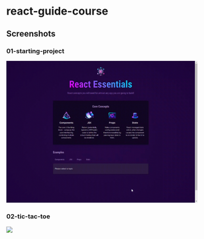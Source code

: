 # react-guide-course

## Screenshots

### 01-starting-project

![](screenshots/01-starting-project.gif)

### 02-tic-tac-toe

![](screenshots/02-tic-tac-toe.gif)
